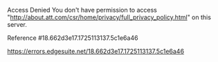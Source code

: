 Access Denied
You don't have permission to access "http://about.att.com/csr/home/privacy/full_privacy_policy.html" on this server.

Reference #18.662d3e17.1725113137.5c1e6a46

https://errors.edgesuite.net/18.662d3e17.1725113137.5c1e6a46